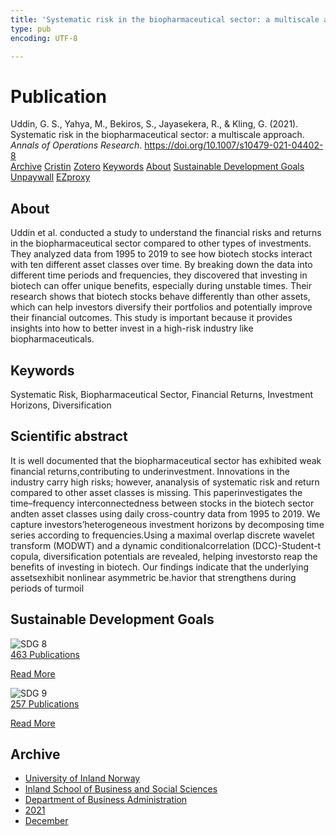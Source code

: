 ```yaml
---
title: 'Systematic risk in the biopharmaceutical sector: a multiscale approach'
type: pub
encoding: UTF-8

---
```

<h1>Publication</h1>
<article id="csl-bib-container-RJI2V2H6" class="csl-bib-container">
  <div class="csl-bib-body"> <div class="csl-entry">Uddin, G. S., Yahya, M., Bekiros, S., Jayasekera, R., &#38; Kling, G. (2021). Systematic risk in the biopharmaceutical sector: a multiscale approach. <i>Annals of Operations Research</i>. <a href="https://doi.org/10.1007/s10479-021-04402-8">https://doi.org/10.1007/s10479-021-04402-8</a></div> </div>
  <div class="csl-bib-buttons">
    <a href="#taxonomy-article-RJI2V2H6" alt="archive" class="csl-bib-button">Archive</a>
    <a href="https://app.cristin.no/results/show.jsf?id=1963648" alt="Cristin" class="csl-bib-button">Cristin</a>
    <a href="http://zotero.org/groups/5881554/items/RJI2V2H6" alt="Zotero" class="csl-bib-button">Zotero</a>
    <a href="#keywords-article-RJI2V2H6" alt="keywords" class="csl-bib-button">Keywords</a>
    <a href="#about-article-RJI2V2H6" alt="about_pub" class="csl-bib-button">About</a>
    <a href="#sdg-article-RJI2V2H6" alt="sdg" class="csl-bib-button">Sustainable Development Goals</a>
    <a href="https://link.springer.com/content/pdf/10.1007/s10479-021-04402-8.pdf" alt="Unpaywall" class="csl-bib-button">Unpaywall</a>
    <a href="https://link.springer.com/content/pdf/10.1007/s10479-021-04402-8.pdf" alt="EZproxy" class="csl-bib-button">EZproxy</a>
  </div>
  <div id="csl-bib-meta-container-RJI2V2H6"></div>
</article>
<div id="csl-bib-meta-RJI2V2H6" class="csl-bib-meta">
  <article id="about-article-RJI2V2H6" class="about_pub-article">
    <h1>About</h1>
    Uddin et al. conducted a study to understand the financial risks and returns in the biopharmaceutical sector compared to other types of investments. They analyzed data from 1995 to 2019 to see how biotech stocks interact with ten different asset classes over time. By breaking down the data into different time periods and frequencies, they discovered that investing in biotech can offer unique benefits, especially during unstable times. Their research shows that biotech stocks behave differently than other assets, which can help investors diversify their portfolios and potentially improve their financial outcomes. This study is important because it provides insights into how to better invest in a high-risk industry like biopharmaceuticals.
  </article>
  <article id="keywords-article-RJI2V2H6" class="keywords-article">
    <h1>Keywords</h1>
    Systematic Risk, Biopharmaceutical Sector, Financial Returns, Investment Horizons, Diversification
  </article>
  <article id="abstract-article-RJI2V2H6" class="abstract-article">
    <h1>Scientific abstract</h1>
    It is well documented that the biopharmaceutical sector has exhibited weak financial returns,contributing to underinvestment. Innovations in the industry carry high risks; however, ananalysis of systematic risk and return compared to other asset classes is missing. This paperinvestigates the time–frequency interconnectedness between stocks in the biotech sector andten asset classes using daily cross-country data from 1995 to 2019. We capture investors’heterogeneous investment horizons by decomposing time series according to frequencies.Using a maximal overlap discrete wavelet transform (MODWT) and a dynamic conditionalcorrelation (DCC)-Student-t copula, diversification potentials are revealed, helping investorsto reap the benefits of investing in biotech. Our findings indicate that the underlying assetsexhibit nonlinear asymmetric be.havior that strengthens during periods of turmoil
  </article>
  <article id="sdg-article-RJI2V2H6" class="sdg-article">
    <h1>Sustainable Development Goals</h1>
    <div class="sdg-container"><div id="sdg8" class="sdg">
        <img src="{{< params subfolder >}}images/sdg/sdg08_en.png" class="image" alt="SDG 8">
        <div class="sdg-overlay">
          <a href="{{< params subfolder >}}en/archive/?sdg=8#archive" class="sdg-publication-count"><span>463</span> Publications</a>
          <p><a href="https://sdgs.un.org/goals/goal8" class="sdg-read-more">Read More</a></p>
        </div>
      </div> <div id="sdg9" class="sdg">
        <img src="{{< params subfolder >}}images/sdg/sdg09_en.png" class="image" alt="SDG 9">
        <div class="sdg-overlay">
          <a href="{{< params subfolder >}}en/archive/?sdg=9#archive" class="sdg-publication-count"><span>257</span> Publications</a>
          <p><a href="https://sdgs.un.org/goals/goal9" class="sdg-read-more">Read More</a></p>
        </div>
      </div></div>
  </article>
  <article id="taxonomy-article-RJI2V2H6" class="taxonomy-article">
    <h1>Archive</h1>
    <ul>
      <li><a href="{{< params subfolder >}}en/archive/?key=3DCRN523">University of Inland Norway</a></li>
      <li><a href="{{< params subfolder >}}en/archive/?key=DU8Q9LN9">Inland School of Business and Social Sciences</a></li>
      <li><a href="{{< params subfolder >}}en/archive/?key=3IQA89I8">Department of Business Administration</a></li>
      <li><a href="{{< params subfolder >}}en/archive/?key=39DV3H9E">2021</a></li>
      <li><a href="{{< params subfolder >}}en/archive/?key=ZCILB8E7">December</a></li>
    </ul>
  </article>
</div>
